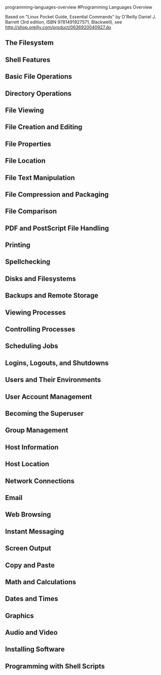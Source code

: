 programming-languages-overview
#Programming Languages Overview

Based on "Linux Pocket Guide, Essential Commands" by O'Reilly Daniel J. Barrett (3rd edition, ISBN 9781491927571, Blackwell), see http://shop.oreilly.com/product/0636920040927.do

## The Filesystem

## Shell Features

## Basic File Operations

## Directory Operations

## File Viewing

## File Creation and Editing

## File Properties

## File Location

## File Text Manipulation

## File Compression and Packaging

## File Comparison

## PDF and PostScript File Handling

## Printing

## Spellchecking

## Disks and Filesystems

## Backups and Remote Storage

## Viewing Processes

## Controlling Processes

## Scheduling Jobs

## Logins, Logouts, and Shutdowns

## Users and Their Environments

## User Account Management

## Becoming the Superuser

## Group Management

## Host Information

## Host Location

## Network Connections

## Email

## Web Browsing

## Instant Messaging

## Screen Output

## Copy and Paste

## Math and Calculations

## Dates and Times

## Graphics

## Audio and Video

## Installing Software

## Programming with Shell Scripts
